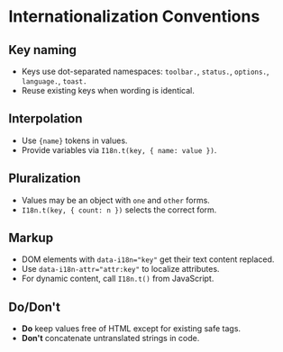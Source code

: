 # Internationalization Conventions

## Key naming
- Keys use dot-separated namespaces: `toolbar.`, `status.`, `options.`, `language.`, `toast.`
- Reuse existing keys when wording is identical.

## Interpolation
- Use `{name}` tokens in values.
- Provide variables via `I18n.t(key, { name: value })`.

## Pluralization
- Values may be an object with `one` and `other` forms.
- `I18n.t(key, { count: n })` selects the correct form.

## Markup
- DOM elements with `data-i18n="key"` get their text content replaced.
- Use `data-i18n-attr="attr:key"` to localize attributes.
- For dynamic content, call `I18n.t()` from JavaScript.

## Do/Don't
- **Do** keep values free of HTML except for existing safe tags.
- **Don't** concatenate untranslated strings in code.

